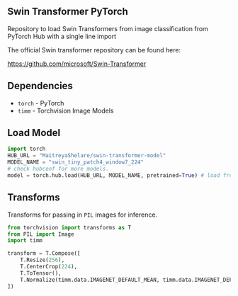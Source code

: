 ## Swin Transformer PyTorch 

Repository to load Swin Transformers from image classification from PyTorch Hub with a single line import 

The official Swin transformer repository can be found here:

https://github.com/microsoft/Swin-Transformer

## Dependencies

- `torch` - PyTorch
- `timm` - Torchvision Image Models

## Load Model

```python
import torch
HUB_URL = "MaitreyaShelare/swin-transformer-model"
MODEL_NAME = "swin_tiny_patch4_window7_224"
# check hubconf for more models.
model = torch.hub.load(HUB_URL, MODEL_NAME, pretrained=True) # load from torch hub
```

## Transforms

Transforms for passing in `PIL` images for inference.

```python
from torchvision import transforms as T
from PIL import Image
import timm

transform = T.Compose([
    T.Resize(256),
    T.CenterCrop(224),
    T.ToTensor(),
    T.Normalize(timm.data.IMAGENET_DEFAULT_MEAN, timm.data.IMAGENET_DEFAULT_STD)
])
```
